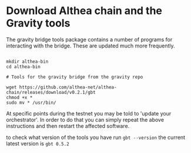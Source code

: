 # Download Althea chain and the Gravity tools

The gravity bridge tools package contains a number of programs for interacting with the bridge. These are updated much more frequently.

```

mkdir althea-bin
cd althea-bin

# Tools for the gravity bridge from the gravity repo

wget https://github.com/althea-net/althea-chain/releases/download/v0.2.1/gbt
chmod +x *
sudo mv * /usr/bin/

```

At specific points during the testnet you may be told to 'update your orchestrator'. In order to do that you can simply repeat the above instructions and then restart the affected software.

to check what version of the tools you have run `gbt --version` the current latest version is `gbt 0.5.2`

